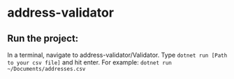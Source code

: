 # address-validator

## Run the project:

In a terminal, navigate to address-validator/Validator. Type `dotnet run [Path to your csv file]` and hit enter. 
For example: `dotnet run ~/Documents/addresses.csv`
